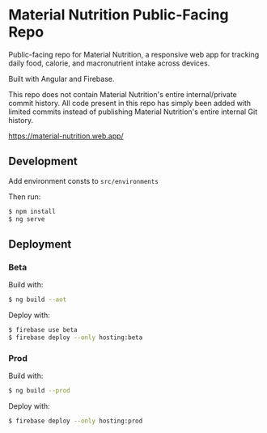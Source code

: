 # Material Nutrition Public-Facing Repo
Public-facing repo for Material Nutrition, a responsive web app for tracking daily food, calorie, and macronutrient intake across devices.

Built with Angular and Firebase.

This repo does not contain Material Nutrition's entire internal/private commit history. All code present in this repo has simply been added with limited commits instead of publishing Material Nutrition's entire internal Git history.

https://material-nutrition.web.app/

## Development

Add environment consts to `src/environments` 

Then run:
```bash
$ npm install
$ ng serve
```

## Deployment

### Beta

Build with:
```bash
$ ng build --aot
```

Deploy with:
```bash
$ firebase use beta
$ firebase deploy --only hosting:beta
```

### Prod

Build with:
```bash
$ ng build --prod
```

Deploy with:
```bash
$ firebase deploy --only hosting:prod
```
